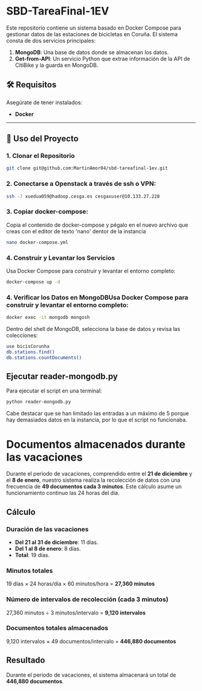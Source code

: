 # SBD-TareaFinal-1EV

Este repositorio contiene un sistema basado en Docker Compose para gestionar datos de las estaciones de bicicletas en Coruña. El sistema consta de dos servicios principales:

1. **MongoDB**: Una base de datos donde se almacenan los datos.
2. **Get-from-API**: Un servicio Python que extrae información de la API de CitiBike y la guarda en MongoDB.

## 🛠️ Requisitos

Asegúrate de tener instalados:

- **Docker** 

---

## 🚀 Uso del Proyecto

### 1. Clonar el Repositorio

```bash
git clone git@github.com:MartinAmor04/sbd-tareafinal-1ev.git
```
### 2. Conectarse a Openstack a través de ssh o VPN:
```bash
ssh -J xuedua059@hadoop.cesga.es cesgaxuser@10.133.27.228
```
### 3. Copiar docker-compose:
Copia el contenido de docker-compose y pégalo en el nuevo archivo que creas con el editor de texto 'nano' dentor de la instancia
```bash
nano docker-compose.yml
```
### 4. Construir y Levantar los Servicios
Usa Docker Compose para construir y levantar el entorno completo:
```bash
docker-compose up -d
```
### 4. Verificar los Datos en MongoDBUsa Docker Compose para construir y levantar el entorno completo:
```bash
docker exec -it mongodb mongosh
```
Dentro del shell de MongoDB, selecciona la base de datos y revisa las colecciones:
```bash
use bicisCorunha
db.stations.find()
db.stations.countDocuments()
```
## Ejecutar reader-mongodb.py
Para ejecutar el script en una terminal:
```bash
python reader-mongodb.py
```
Cabe destacar que se han limitado las entradas a un máximo de 5 porque hay demasiados datos en la instancia, por lo que el script no funcionaba.
# Documentos almacenados durante las vacaciones

Durante el periodo de vacaciones, comprendido entre el **21 de diciembre** y el **8 de enero**, nuestro sistema realiza la recolección de datos con una frecuencia de **49 documentos cada 3 minutos**. Este cálculo asume un funcionamiento continuo las 24 horas del día.

## Cálculo

### Duración de las vacaciones
- **Del 21 al 31 de diciembre**: 11 días.  
- **Del 1 al 8 de enero**: 8 días.  
- **Total**: 19 días.

### Minutos totales
19 días × 24 horas/día × 60 minutos/hora = **27,360 minutos**

### Número de intervalos de recolección (cada 3 minutos)
27,360 minutos ÷ 3 minutos/intervalo = **9,120 intervalos**

### Documentos totales almacenados
9,120 intervalos × 49 documentos/intervalo = **446,880 documentos**

## Resultado
Durante el periodo de vacaciones, el sistema almacenará un total de **446,880 documentos**.

